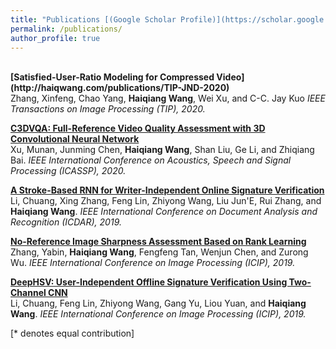 ```yaml
---
title: "Publications [(Google Scholar Profile)](https://scholar.google.com/citations?user=IxFIVyoAAAAJ&hl=en)"
permalink: /publications/
author_profile: true
---
```

<br>
<b>[Satisfied-User-Ratio Modeling for Compressed Video](http://haiqwang.com/publications/TIP-JND-2020)</b> <br>
Zhang, Xinfeng, Chao Yang, <b>Haiqiang Wang</b>, Wei Xu, and C-C. Jay Kuo
<i>IEEE Transactions on Image Processing (TIP), 2020.</i>

<b>[C3DVQA: Full-Reference Video Quality Assessment with 3D Convolutional Neural Network](http://haiqwang.com/publications/ICASSP-C3DVQA-2020)</b> <br>
Xu, Munan, Junming Chen, <b>Haiqiang Wang</b>, Shan Liu, Ge Li, and Zhiqiang Bai.
<i>IEEE International Conference on Acoustics, Speech and Signal Processing (ICASSP), 2020.</i>

<b>[A Stroke-Based RNN for Writer-Independent Online Signature Verification](http://haiqwang.com/publications/ICDAR-online-2020)</b> <br>
Li, Chuang, Xing Zhang, Feng Lin, Zhiyong Wang, Liu Jun'E, Rui Zhang, and <b>Haiqiang Wang</b>.
<i>IEEE International Conference on Document Analysis and Recognition (ICDAR), 2019.</i>

<b>[No-Reference Image Sharpness Assessment Based on Rank Learning](http://haiqwang.com/publications/ICIP-NR-2019)</b> <br>
Zhang, Yabin, <b>Haiqiang Wang</b>, Fengfeng Tan, Wenjun Chen, and Zurong Wu.
<i>IEEE International Conference on Image Processing (ICIP), 2019.</i>

<b>[DeepHSV: User-Independent Offline Signature Verification Using Two-Channel CNN](http://haiqwang.com/publications/ICDAR-offline-2019)</b> <br>
Li, Chuang, Feng Lin, Zhiyong Wang, Gang Yu, Liou Yuan, and <b>Haiqiang Wang</b>.
<i>IEEE International Conference on Image Processing (ICIP), 2019.</i>

[\* denotes equal contribution]
